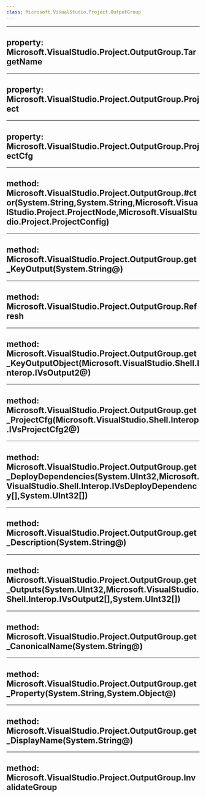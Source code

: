 ```yaml
---
class: Microsoft.VisualStudio.Project.OutputGroup
---
```


---
property: Microsoft.VisualStudio.Project.OutputGroup.TargetName
---

---
property: Microsoft.VisualStudio.Project.OutputGroup.Project
---

---
property: Microsoft.VisualStudio.Project.OutputGroup.ProjectCfg
---

---
method: Microsoft.VisualStudio.Project.OutputGroup.#ctor(System.String,System.String,Microsoft.VisualStudio.Project.ProjectNode,Microsoft.VisualStudio.Project.ProjectConfig)
---

---
method: Microsoft.VisualStudio.Project.OutputGroup.get_KeyOutput(System.String@)
---

---
method: Microsoft.VisualStudio.Project.OutputGroup.Refresh
---

---
method: Microsoft.VisualStudio.Project.OutputGroup.get_KeyOutputObject(Microsoft.VisualStudio.Shell.Interop.IVsOutput2@)
---

---
method: Microsoft.VisualStudio.Project.OutputGroup.get_ProjectCfg(Microsoft.VisualStudio.Shell.Interop.IVsProjectCfg2@)
---

---
method: Microsoft.VisualStudio.Project.OutputGroup.get_DeployDependencies(System.UInt32,Microsoft.VisualStudio.Shell.Interop.IVsDeployDependency[],System.UInt32[])
---

---
method: Microsoft.VisualStudio.Project.OutputGroup.get_Description(System.String@)
---

---
method: Microsoft.VisualStudio.Project.OutputGroup.get_Outputs(System.UInt32,Microsoft.VisualStudio.Shell.Interop.IVsOutput2[],System.UInt32[])
---

---
method: Microsoft.VisualStudio.Project.OutputGroup.get_CanonicalName(System.String@)
---

---
method: Microsoft.VisualStudio.Project.OutputGroup.get_Property(System.String,System.Object@)
---

---
method: Microsoft.VisualStudio.Project.OutputGroup.get_DisplayName(System.String@)
---

---
method: Microsoft.VisualStudio.Project.OutputGroup.InvalidateGroup
---

